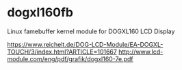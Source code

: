 # dogxl160fb
Linux famebuffer kernel module for DOGXL160 LCD Display

https://www.reichelt.de/DOG-LCD-Module/EA-DOGXL-TOUCH/3/index.html?ARTICLE=101667
http://www.lcd-module.com/eng/pdf/grafik/dogxl160-7e.pdf

